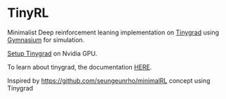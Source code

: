 # TinyRL

Minimalist Deep reinforcement leaning implementation on [Tinygrad](https://github.com/tinygrad/tinygrad) using [Gymnasium](https://gymnasium.farama.org/) for simulation.

[Setup Tinygrad](https://gist.github.com/DHDev0/dca1e0a14c1456f1909517767cffd5af) on Nvidia GPU.

To learn about tinygrad, the documentation [HERE](https://github.com/tinygrad/tinygrad/tree/master/docs).

Inspired by https://github.com/seungeunrho/minimalRL concept using Tinygrad
